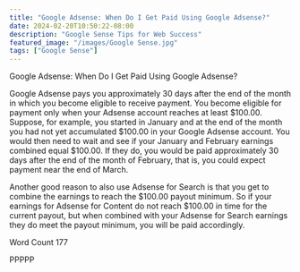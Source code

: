 ```yaml
---
title: "Google Adsense: When Do I Get Paid Using Google Adsense?"
date: 2024-02-20T10:50:22-08:00
description: "Google Sense Tips for Web Success"
featured_image: "/images/Google Sense.jpg"
tags: ["Google Sense"]
---
```


Google Adsense: When Do I Get Paid Using Google Adsense?

Google Adsense pays you approximately 30 days after the end of the month in which you become eligible to receive payment. You become eligible for payment only when your Adsense account reaches at least $100.00.  Suppose, for example, you started in January and at the end of the month you had not yet accumulated $100.00 in your Google Adsense account.  You would then need to wait and see if your January and February earnings combined equal $100.00.  If they do, you would be paid approximately 30 days after the end of the month of February, that is, you could expect payment near the end of March.

Another good reason to also use Adsense for Search is that you get to combine the earnings to reach the $100.00 payout minimum.  So if your earnings for Adsense for Content do not reach $100.00 in time for the current payout, but when combined with your Adsense for Search earnings they do meet the payout minimum, you will be paid accordingly.

Word Count 177

PPPPP
